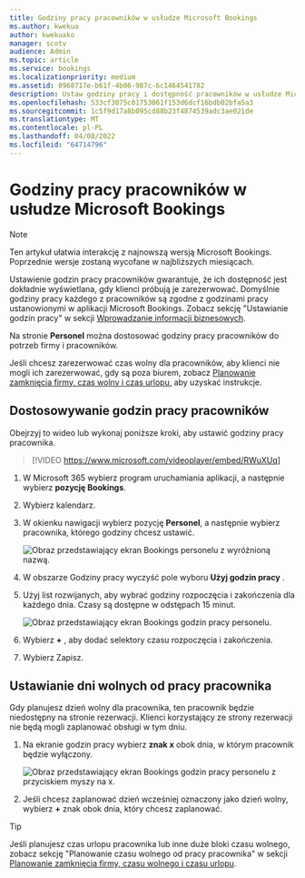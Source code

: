 ```yaml
---
title: Godziny pracy pracowników w usłudze Microsoft Bookings
ms.author: kwekua
author: kwekuako
manager: scotv
audience: Admin
ms.topic: article
ms.service: bookings
ms.localizationpriority: medium
ms.assetid: 0968717e-b61f-4b06-987c-6c1464541782
description: Ustaw godziny pracy i dostępność pracowników w usłudze Microsoft Bookings.
ms.openlocfilehash: 533cf3075c01753061f153d6dcf16bdb02bfa5a3
ms.sourcegitcommit: 1c5f9d17a8b095cd88b23f4874539adc3ae021de
ms.translationtype: MT
ms.contentlocale: pl-PL
ms.lasthandoff: 04/08/2022
ms.locfileid: "64714796"
---
```

# <a name="employee-working-hours-in-microsoft-bookings"></a>Godziny pracy pracowników w usłudze Microsoft Bookings

> [!NOTE]
> Ten artykuł ułatwia interakcję z najnowszą wersją Microsoft Bookings. Poprzednie wersje zostaną wycofane w najbliższych miesiącach.

Ustawienie godzin pracy pracowników gwarantuje, że ich dostępność jest dokładnie wyświetlana, gdy klienci próbują je zarezerwować. Domyślnie godziny pracy każdego z pracowników są zgodne z godzinami pracy ustanowionymi w aplikacji Microsoft Bookings. Zobacz sekcję "Ustawianie godzin pracy" w sekcji [Wprowadzanie informacji biznesowych](enter-business-information.md).

Na stronie **Personel** można dostosować godziny pracy pracowników do potrzeb firmy i pracowników.

Jeśli chcesz zarezerwować czas wolny dla pracowników, aby klienci nie mogli ich zarezerwować, gdy są poza biurem, zobacz [Planowanie zamknięcia firmy, czas wolny i czas urlopu,](schedule-closures-time-off-vacation.md) aby uzyskać instrukcje.

## <a name="customize-employee-working-hours"></a>Dostosowywanie godzin pracy pracowników

Obejrzyj to wideo lub wykonaj poniższe kroki, aby ustawić godziny pracy pracownika.

> [!VIDEO https://www.microsoft.com/videoplayer/embed/RWuXUq]

1. W Microsoft 365 wybierz program uruchamiania aplikacji, a następnie wybierz **pozycję Bookings**.

1. Wybierz kalendarz. 

1. W okienku nawigacji wybierz pozycję **Personel**, a następnie wybierz pracownika, którego godziny chcesz ustawić.

   ![Obraz przedstawiający ekran Bookings personelu z wyróżnioną nazwą.](../media/bookings-staff-name-highlight.png)

1. W obszarze Godziny pracy wyczyść pole wyboru **Użyj godzin pracy** .

1. Użyj list rozwijanych, aby wybrać godziny rozpoczęcia i zakończenia dla każdego dnia. Czasy są dostępne w odstępach 15 minut.

   ![Obraz przedstawiający ekran Bookings godzin pracy personelu.](../media/bookings-staff-hours.png)

1. Wybierz **+** , aby dodać selektory czasu rozpoczęcia i zakończenia.

1. Wybierz Zapisz.

## <a name="set-an-employees-days-off"></a>Ustawianie dni wolnych od pracy pracownika

Gdy planujesz dzień wolny dla pracownika, ten pracownik będzie niedostępny na stronie rezerwacji. Klienci korzystający ze strony rezerwacji nie będą mogli zaplanować obsługi w tym dniu.

1. Na ekranie godzin pracy wybierz **znak x** obok dnia, w którym pracownik będzie wyłączony.

   ![Obraz przedstawiający ekran Bookings godzin pracy personelu z przyciskiem myszy na x.](../media/bookings-staff-time-off.png)

1. Jeśli chcesz zaplanować dzień wcześniej oznaczony jako dzień wolny, wybierz **+** znak obok dnia, który chcesz zaplanować.

> [!TIP]
> Jeśli planujesz czas urlopu pracownika lub inne duże bloki czasu wolnego, zobacz sekcję "Planowanie czasu wolnego od pracy pracownika" w sekcji [Planowanie zamknięcia firmy, czasu wolnego i czasu urlopu](schedule-closures-time-off-vacation.md#schedule-employee-time-off).
